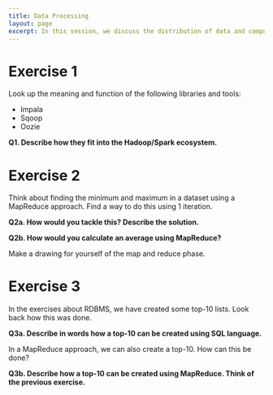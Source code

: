 ```yaml
---
title: Data Processing
layout: page
excerpt: In this session, we discuss the distribution of data and computations. We discuss two implementations of map/reduce&#58; Hadoop and Spark.
---
```


# Exercise 1

Look up the meaning and function of the following libraries and tools:

* Impala
* Sqoop
* Oozie

**Q1. Describe how they fit into the Hadoop/Spark ecosystem.**


# Exercise 2

Think about finding the minimum and maximum in a dataset using a MapReduce approach. Find a way to do this using 1 iteration.

**Q2a. How would you tackle this? Describe the solution.**

**Q2b. How would you calculate an average using MapReduce?**

Make a drawing for yourself of the map and reduce phase.


# Exercise 3

In the exercises about RDBMS, we have created some top-10 lists. Look back how this was done.

**Q3a. Describe in words how a top-10 can be created using SQL language.**

In a MapReduce approach, we can also create a top-10. How can this be done?

**Q3b. Describe how a top-10 can be created using MapReduce. Think of the previous exercise.**
